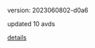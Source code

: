 version: 2023060802-d0a6

updated 10 avds

[details](https://github.com/0x74f917491bfa7ebfa379/ali_avd_db/blob/master/change_log/2023/06/08/02/d0a6.txt)